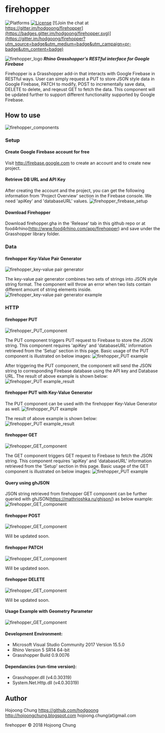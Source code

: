 # firehopper
![Platforms](https://img.shields.io/badge/platform-windows-lightgray.svg)
[![License](http://img.shields.io/:license-mit-blue.svg)](http://opensource.org/licenses/MIT)
[![Join the chat at https://gitter.im/hodgoong/firehopper](https://badges.gitter.im/hodgoong/firehopper.svg)](https://gitter.im/hodgoong/firehopper?utm_source=badge&utm_medium=badge&utm_campaign=pr-badge&utm_content=badge)

![firehopper_logo](https://github.com/hodgoong/firehopper/blob/master/firehopper_logo.jpg)
___Rhino Grasshopper's RESTful interface for Google Firebase___

Firehopper is a Grasshopper add-in that interacts with Google Firebase in RESTful ways. User can simply request a PUT to store JSON style data in Google Firebase, PATCH to modify, POST to incrementally save data, DELETE to delete, and reqeust GET to fetch the data. This component will be updated further to support different functionality supported by Google Firebase.

## How to use
![firehopper_components](https://github.com/hodgoong/firehopper/blob/master/examples/firehopper_example_sequencial.PNG)

### Setup
#### Create Google Firebase account for free
Visit http://firebase.google.com to create an account and to create new project.

#### Retrieve DB URL and API Key
After creating the account and the project, you can get the following information from 'Project Overview' section in the Firebase console. We need 'apiKey' and 'databaseURL' values.
![firehopper_firebase_setup](https://github.com/hodgoong/firehopper/blob/master/examples/firehopper_example_firebaseSetup.PNG)

#### Download Firehopper
Download firehopper.gha in the 'Release' tab in this github repo or at food4rhino(http://www.food4rhino.com/app/firehopper) and save under the Grasshopper library folder.

### Data
#### firehopper Key-Value Pair Generator
![firehopper_key-value pair generator](https://github.com/hodgoong/firehopper/blob/master/src/firehopper/Resources/firehopper_icon_keyval.png)

The key-value pair generator combines two sets of strings into JSON style string format. The component will throw an error when two lists contain different amount of string elements inside. 
![firehopper_key-value pair generator example](https://github.com/hodgoong/firehopper/blob/master/examples/firehopper_example_keyvalgen.PNG)

### HTTP
#### firehopper PUT 
![firehopper_PUT_component](https://github.com/hodgoong/firehopper/blob/master/src/firehopper/Resources/firehopper_icon_put.png)

The PUT component triggers PUT request to Firebase to store the JSON string. This component requires 'apiKey' and 'databaseURL' information retrieved from the 'Setup' section in this page. Basic usage of the PUT component is illustrated on below images:
![firehopper_PUT example](https://github.com/hodgoong/firehopper/blob/master/examples/firehopper_example_put.PNG)

After triggering the PUT component, the component will send the JSON string to corresponding Firebase database using the API key and Database URL. The result of above example is shown below:
![firehopper_PUT example_result](https://github.com/hodgoong/firehopper/blob/master/examples/firehopper_example_firebasePut.PNG)

#### firehopper PUT with Key-Value Generator
The PUT component can be used with the firehopper Key-Value Generator as well.
![firehopper_PUT example](https://github.com/hodgoong/firehopper/blob/master/examples/firehopper_example_keyvalgen+put.PNG)

The result of above example is shown below:
![firehopper_PUT example_result](https://github.com/hodgoong/firehopper/blob/master/examples/firehopper_example_firebaseKeyValGen+put.PNG)

#### firehopper GET
![firehopper_GET_component](https://github.com/hodgoong/firehopper/blob/master/src/firehopper/Resources/firehopper_icon_get.png)

The GET component triggers GET request to Firebase to fetch the JSON string. This component requires 'apiKey' and 'databaseURL' information retrieved from the 'Setup' section in this page. Basic usage of the GET component is illustrated on below images:
![firehopper_PUT example](https://github.com/hodgoong/firehopper/blob/master/examples/firehopper_example_get.PNG)

#### Query using ghJSON
JSON string retrieved from firehopper GET component can be further queried with ghJSON(https://mathrioshka.ru/ghjson/) as below example:
![firehopper_GET_component](https://github.com/hodgoong/firehopper/blob/master/examples/firehopper_example_queryUsingGHJSON.PNG)

#### firehopper POST
![firehopper_GET_component](https://github.com/hodgoong/firehopper/blob/master/src/firehopper/Resources/firehopper_icon_post.png)

Will be updated soon.

#### firehopper PATCH
![firehopper_GET_component](https://github.com/hodgoong/firehopper/blob/master/src/firehopper/Resources/firehopper_icon_patch.png)

Will be updated soon.

#### firehopper DELETE
![firehopper_GET_component](https://github.com/hodgoong/firehopper/blob/master/src/firehopper/Resources/firehopper_icon_delete.png)

Will be updated soon.

#### Usage Example with Geometry Parameter
![firehopper_GET_component](https://github.com/hodgoong/firehopper/blob/master/examples/firehopper_example_sphere.PNG)

#### Development Environment:
- Microsoft Visual Studio Community 2017 Version 15.5.0
- Rhino Version 5 SR14 64-bit
- Grasshopper Build 0.9.0076

#### Dependancies (run-time version):
- Grasshopper.dll (v4.0.30319)
- System.Net.Http.dll (v4.0.30319)

## Author
Hojoong Chung
https://github.com/hodgoong
http://hojoongchung.blogspot.com
hojoong.chung(at)gmail.com

firehopper © 2018 Hojoong Chung
